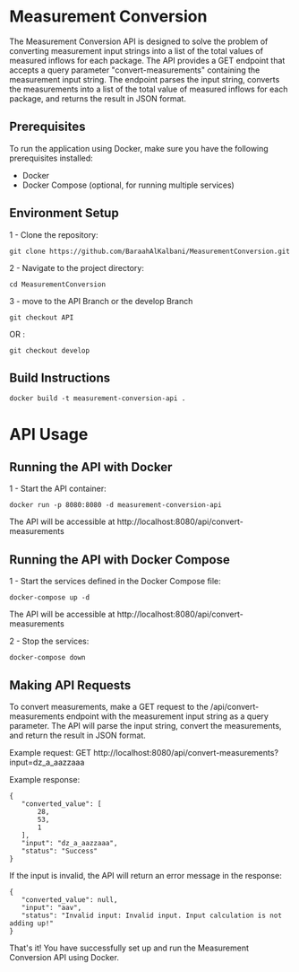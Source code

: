 # Measurement Conversion

The Measurement Conversion API is designed to solve the problem of converting measurement input strings into a list of the total values of measured inflows for each package. The API provides a GET endpoint that accepts a query parameter "convert-measurements" containing the measurement input string. The endpoint parses the input string, converts the measurements into a list of the total value of measured inflows for each package, and returns the result in JSON format.


## Prerequisites

To run the application using Docker, make sure you have the following prerequisites installed:

- Docker
- Docker Compose (optional, for running multiple services)


## Environment Setup

1 - Clone the repository:
 ```
git clone https://github.com/BaraahAlKalbani/MeasurementConversion.git
 ```

2 - Navigate to the project directory:
 ```
cd MeasurementConversion
 ```
3 - move to the API Branch or the develop Branch
```
git checkout API
```
OR :
```
git checkout develop
```

## Build Instructions
 ```
docker build -t measurement-conversion-api .
 ```

# API Usage

## Running the API with Docker

1 - Start the API container:
 ```
docker run -p 8080:8080 -d measurement-conversion-api
 ```

The API will be accessible at http://localhost:8080/api/convert-measurements

## Running the API with Docker Compose

1 - Start the services defined in the Docker Compose file:
 ```
docker-compose up -d
 ```

The API will be accessible at http://localhost:8080/api/convert-measurements

2 - Stop the services:
 ```
docker-compose down
 ```

## Making API Requests

To convert measurements, make a GET request to the /api/convert-measurements endpoint with the measurement input string as a query parameter. The API will parse the input string, convert the measurements, and return the result in JSON format.

Example request:
GET
http://localhost:8080/api/convert-measurements?input=dz_a_aazzaaa

Example response:
 ```
{
    "converted_value": [
        28,
        53,
        1
    ],
    "input": "dz_a_aazzaaa",
    "status": "Success"
}
 ```
If the input is invalid, the API will return an error message in the response:
 ```
{
    "converted_value": null,
    "input": "aav",
    "status": "Invalid input: Invalid input. Input calculation is not adding up!"
}
 ```

That's it! You have successfully set up and run the Measurement Conversion API using Docker.
